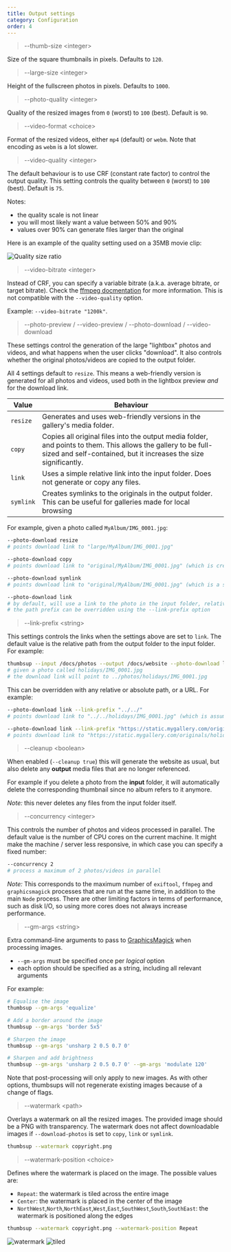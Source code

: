 ```yaml
---
title: Output settings
category: Configuration
order: 4
---
```


> \-\-thumb-size &lt;integer&gt;

Size of the square thumbnails in pixels. Defaults to `120`.

> \-\-large-size &lt;integer&gt;

Height of the fullscreen photos in pixels. Defaults to `1000`.

> \-\-photo-quality &lt;integer&gt;

Quality of the resized images from `0` (worst) to `100` (best).
Default is `90`.

> \-\-video-format &lt;choice&gt;

Format of the resized videos, either `mp4` (default) or `webm`.
Note that encoding as `webm` is a lot slower.

> \-\-video-quality &lt;integer&gt;

The default behaviour is to use CRF (constant rate factor) to control the output quality.
This setting controls the quality between `0` (worst) to `100` (best). Default is `75`.

Notes:

- the quality scale is not linear
- you will most likely want a value between 50% and 90%
- values over 90% can generate files larger than the original

Here is an example of the quality setting used on a 35MB movie clip:

![Quality size ratio](../../images/video-quality.png)

> \-\-video-bitrate &lt;integer&gt;

Instead of CRF, you can specify a variable bitrate (a.k.a. average bitrate, or target bitrate).
Check the [ffmpeg docmentation](https://trac.ffmpeg.org/wiki/Encode/H.264) for more information.
This is not compatible with the `--video-quality` option.

Example: `--video-bitrate "1200k"`.


> \-\-photo-preview / \-\-video-preview / \-\-photo-download / \-\-video-download

These settings control the generation of the large "lightbox" photos and videos, and what happens when the user clicks "download". It also controls whether the original photos/videos are copied to the output folder.

All 4 settings default to `resize`. This means a web-friendly version is generated for all photos and videos, used both in the lightbox preview *and* for the download link.

| Value	| Behaviour |
|-------|-------------------------|
| `resize` | Generates and uses web-friendly versions in the gallery's media folder. |
| `copy` | Copies all original files into the output media folder, and points to them. This allows the gallery to be full-sized and self-contained, but it increases the size significantly. |
| `link` | Uses a simple relative link into the input folder. Does not generate or copy any files. |
| `symlink` | Creates symlinks to the originals in the output folder. This can be useful for galleries made for local browsing |

For example, given a photo called `MyAlbum/IMG_0001.jpg`:

```bash
--photo-download resize
# points download link to "large/MyAlbum/IMG_0001.jpg"

--photo-download copy
# points download link to "original/MyAlbum/IMG_0001.jpg" (which is created as part of the build)

--photo-download symlink
# points download link to "original/MyAlbum/IMG_0001.jpg" (which is a symlink to the input photo)

--photo-download link
# by default, will use a link to the photo in the input folder, relative to the output folder
# the path prefix can be overridden using the --link-prefix option
```

> \-\-link-prefix &lt;string&gt;

This settings controls the links when the settings above are set to `link`.
The default value is the relative path from the output folder to the input folder.
For example:

```bash
thumbsup --input /docs/photos --output /docs/website --photo-download link
# given a photo called holidays/IMG_0001.jpg
# the download link will point to ../photos/holidays/IMG_0001.jpg
```

This can be overridden with any relative or absolute path, or a URL. For example:

```bash
--photo-download link --link-prefix "../../"
# points download link to "../../holidays/IMG_0001.jpg" (which is assumed to already exist)

--photo-download link --link-prefix "https://static.mygallery.com/originals/"
# points download link to "https://static.mygallery.com/originals/holidays/IMG_0001.jpg" (which is assumed to already exist)
```

> \-\-cleanup &lt;boolean&gt;

When enabled (`--cleanup true`) this will generate the website as usual,
but also delete any **output** media files that are no longer referenced.

For example if you delete a photo from the **input** folder,
it will automatically delete the corresponding thumbnail since no album refers to it anymore.

*Note:* this never deletes any files from the input folder itself.

> \-\-concurrency &lt;integer&gt;

This controls the number of photos and videos processed in parallel.
The default value is the number of CPU cores on the current machine.
It might make the machine / server less responsive, in which case you can specify a fixed number:

```bash
--concurrency 2
# process a maximum of 2 photos/videos in parallel
```

*Note:* This corresponds to the maximum number of `exiftool`, `ffmpeg` and `graphicsmagick`
processes that are run at the same time, in addition to the main `Node` process.
There are other limiting factors in terms of performance, such as disk I/O,
so using more cores does not always increase performance.

> \-\-gm-args &lt;string&gt;

Extra command-line arguments to pass to [GraphicsMagick](http://www.graphicsmagick.org/) when processing images.

- `--gm-args` must be specified once per _logical_ option
- each option should be specified as a string, including all relevant arguments

For example:

```bash
# Equalise the image
thumbsup --gm-args 'equalize'

# Add a border around the image
thumbsup --gm-args 'border 5x5'

# Sharpen the image
thumbsup --gm-args 'unsharp 2 0.5 0.7 0'

# Sharpen and add brightness
thumbsup --gm-args 'unsharp 2 0.5 0.7 0' --gm-args 'modulate 120'
```

Note that post-processing will only apply to new images.
As with other options, thumbsups will not regenerate existing images because of a change of flags.

> \-\-watermark &lt;path&gt;

Overlays a watermark on all the resized images. The provided image should be a PNG with transparency.
The watermark does not affect downloadable images if `--download-photos` is set to `copy`, `link` or `symlink`.

```bash
thumbsup --watermark copyright.png
```

> \-\-watermark-position &lt;choice&gt;

Defines where the watermark is placed on the image. The possible values are:

- `Repeat`: the watermark is tiled across the entire image
- `Center`: the watermark is placed in the center of the image
- `NorthWest`,`North`,`NorthEast`,`West`,`East`,`SouthWest`,`South`,`SouthEast`: the watermark is positioned along the edges

```bash
thumbsup --watermark copyright.png --watermark-position Repeat
```

![watermark](../../images/watermark.jpg) ![tiled](../../images/watermark-repeat.jpg)
